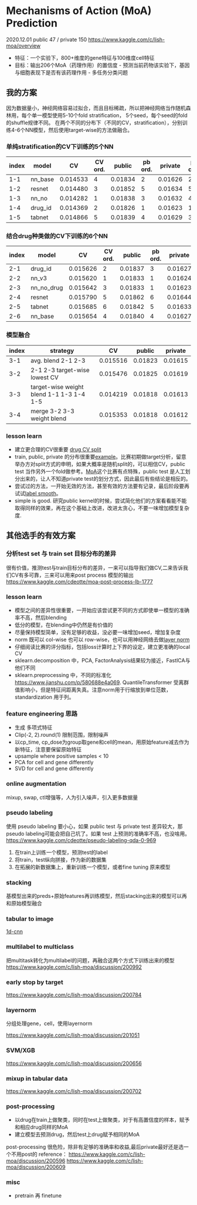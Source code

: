 # Mechanisms of Action (MoA) Prediction
2020.12.01  public 47 / private 150
https://www.kaggle.com/c/lish-moa/overview
- 特征：一个实验下，800+维度的gene特征与100维度cell特征
- 目标：输出206个MoA（药理作用）的置信度 - 预测当前药物该实验下，基因与细胞表现下是否有该药理作用 - 多任务分类问题

## 我的方案
因为数据量小，神经网络容易过拟合，而且目标稀疏，所以把神经网络当作随机森林用，每个单一模型使用5-10个fold stratification， 5个seed，每个seed的fold的shuffle规律不同。
在两个不同的分布下（不同的CV，stratification），分别训练4-6个NN模型，然后使用target-wise的方法做融合。

### 单纯stratification的CV下训练的5个NN

| index | model   | CV       | CV ord. | public  | pb ord. | private | pv ord. |
| ----- | ------- | -------- | ------- | ------- | ------- | ------- | ------- |
| 1-1   | nn_base | 0.014533 | 4       | 0.01834 | 2       | 0.01626 | 2       |
| 1-2   | resnet  | 0.014480 | 3       | 0.01852 | 5       | 0.01634 | 5       |
| 1-3   | nn_no   | 0.014282 | 1       | 0.01838 | 3       | 0.01632 | 4       |
| 1-4   | drug_id | 0.014369 | 2       | 0.01826 | 1       | 0.01623 | 1       |
| 1-5   | tabnet  | 0.014866 | 5       | 0.01839 | 4       | 0.01629 | 3       |

### 结合drug种类做的CV下训练的6个NN

| index | model      | CV       | CV ord. | public  | pb ord. | private | pv ord. |
| ----- | ---------- | -------- | ------- | ------- | ------- | ------- | ------- |
| 2-1   | drug_id    | 0.015626 | 2       | 0.01837 | 3       | 0.01627 | 3       |
| 2-2   | nn_v3      | 0.015620 | 1       | 0.01833 | 1       | 0.01624 | 2       |
| 2-3   | nn_no_drug | 0.015642 | 3       | 0.01833 | 1       | 0.01623 | 1       |
| 2-4   | resnet     | 0.015790 | 5       | 0.01862 | 6       | 0.01644 | 6       |
| 2-5   | tabnet     | 0.015685 | 6       | 0.01842 | 5       | 0.01633 | 5       |
| 2-6   | nn_base    | 0.015654 | 4       | 0.01840 | 4       | 0.01627 | 3       |

### 模型融合

| index | strategy                                 | CV       | public  | private |
| ----- | ---------------------------------------- | -------- | ------- | ------- |
| 3-1   | avg. blend 2-1 2-3                       | 0.015516 | 0.01823 | 0.01615 |
| 3-2   | 2-1 2-3 target-wise lowest CV            | 0.015476 | 0.01825 | 0.01619 |
| 3-3   | target-wise weight blend 1-1 1-3 1-4 1-5 | 0.014219 | 0.01818 | 0.01613 |
| 3-4   | merge 3-2 3-3 weight blend               | 0.015353 | 0.01818 | 0.01612 |


### lesson learn
- 建立更合理的CV很重要 [drug CV split](https://www.kaggle.com/c/lish-moa/discussion/195195)
- train, public, private 的分布很重要[example](https://www.kaggle.com/c/lish-moa/discussion/200832)。比赛初期做target分析，留意举办方对split方式的申明，如果大概率是随机split的，可以相信CV，public test 当作另外一个fold做参考。[MoA](https://www.kaggle.com/c/lish-moa/overview)这个比赛有点特殊，public test 是人工划分出来的，让人不知道private test的划分方式，因此最后有些结论是相反的。
- 尝试过的方法，一开始无效的方法，甚至有效的方法要有记录，最后阶段要再试试[label smooth](https://www.kaggle.com/c/lish-moa/discussion/201729)。
- simple is good. 研究public kernel的时候，尝试简化他们的方案看看能不能取得同样的效果，再在这个基础上改进，改进太贪心，不要一味增加模型复杂度.

## 其他选手的有效方案

### 分析test set 与 train set 目标分布的差异
很有价值，推测test与train目标分布的差异，一来可以指导我们做CV,二来告诉我们CV有多可靠，三来可以用来post process 模型的输出
https://www.kaggle.com/cdeotte/moa-post-process-lb-1777

### lesson learn
- 模型之间的差异性很重要，一开始应该尝试更不同的方式即使单一模型的准确率不高，然后blending
- 低分的模型，在blending中仍然是有价值的
- 尽量保持模型简单，没有足够的收益，没必要一味增加seed，增加复杂度
- norm 既可以 col-wise 也可以 row-wise，也可以用神经网络去做[layer norm](https://www.kaggle.com/c/lish-moa/discussion/201051)
- 仔细阅读比赛的评分指标，包括loss计算时上下界的设定，建立更准确的local CV
- sklearn.decomposition 中，PCA, FactorAnalysis结果较为接近，FastICA与他们不同
- sklearn.preprocessing 中，不同的标准化 https://www.jianshu.com/p/580688e4a069. QuantileTransformer 受离群值影响小，但是特征间距离失真。注意norm用于行缩放到单位范数，standardization 用于列。

### feature engineering 思路
- 生成 多项式特征
- Clip(-2, 2).round(1) 限制范围，限制噪声
- 以cp_time, cp_dose为group取gene和cell的mean，用原始feature减去作为新特征，注意要保留原始特征
- upsample where positive samples < 10
- PCA for cell and gene differently
- SVD for cell and gene differently

### online augmentation
mixup, swap, ctl增强等，人为引入噪声，引入更多数据量


### pseudo labeling
使用 pseudo labeling 要小心，如果 public test 与 private test 差异较大，那 pseudo labeling可能会把自己坑了。如果 test 上预测的准确率不高，也没啥用。
https://www.kaggle.com/cdeotte/pseudo-labeling-qda-0-969
1. 在train上训练一个模型，预测test的label
2. 将train，test纵向拼接，作为新的数据集
3. 在拓展的新数据集上，重新训练一个模型，或者fine tuning 原来模型

### stacking
基模型出来的preds+原始features再训练模型，然后stacking出来的模型可以再和原始模型融合

### tabular to image
[1d-cnn](https://www.kaggle.com/c/lish-moa/discussion/202256)
[]()

### multilabel to multiclass
把multitask转化为multilabel的问题，再融合这两个方式下训练出来的模型
https://www.kaggle.com/c/lish-moa/discussion/200992

### early stop by target
https://www.kaggle.com/c/lish-moa/discussion/200784

### layernorm
分组处理gene，cell，使用layernorm

https://www.kaggle.com/c/lish-moa/discussion/201051

### SVM/XGB
https://www.kaggle.com/c/lish-moa/discussion/200656

### mixup in tabular data
https://www.kaggle.com/c/lish-moa/discussion/200702


### post-processing
- 以drug在train上做聚类，同时在test上做聚类，对于有高置信度的样本，赋予和相应drug同样的MoA
- 建立模型去预测drug，然后test上drug赋予相同的MoA

post-processing 很危险，除非有足够的准确率和收益,最后private最好还是选一个不用post的
reference：
https://www.kaggle.com/c/lish-moa/discussion/200596
https://www.kaggle.com/c/lish-moa/discussion/200609





### misc
- pretrain 再 finetune
